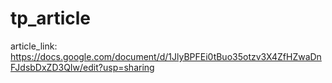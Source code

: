 # tp_article

article_link: https://docs.google.com/document/d/1JlyBPFEi0tBuo35otzv3X4ZfHZwaDnFJdsbDxZD3QIw/edit?usp=sharing
